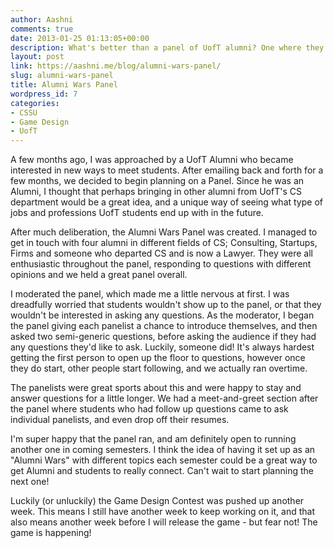 ```yaml
---
author: Aashni
comments: true
date: 2013-01-25 01:13:05+00:00
description: What's better than a panel of UofT alumni? One where they all took different paths!
layout: post
link: https://aashni.me/blog/alumni-wars-panel/
slug: alumni-wars-panel
title: Alumni Wars Panel
wordpress_id: 7
categories:
- CSSU
- Game Design
- UofT
---
```


A few months ago, I was approached by a UofT Alumni who became interested in new ways to meet students. After emailing back and forth for a few months, we decided to begin planning on a Panel. Since he was an Alumni, I thought that perhaps bringing in other alumni from UofT's CS department would be a great idea, and a unique way of seeing what type of jobs and professions UofT students end up with in the future.

After much deliberation, the Alumni Wars Panel was created. I managed to get in touch with four alumni in different fields of CS; Consulting, Startups, Firms and someone who departed CS and is now a Lawyer. They were all enthusiastic throughout the panel, responding to questions with different opinions and we held a great panel overall. 

I moderated the panel, which made me a little nervous at first. I was dreadfully worried that students wouldn't show up to the panel, or that they wouldn't be interested in asking any questions. As the moderator, I began the panel giving each panelist a chance to introduce themselves, and then asked two semi-generic questions, before asking the audience if they had any questions they'd like to ask. Luckily, someone did! It's always hardest getting the first person to open up the floor to questions, however once they do start, other people start following, and we actually ran overtime.

The panelists were great sports about this and were happy to stay and answer questions for a little longer. We had a meet-and-greet section after the panel where students who had follow up questions came to ask individual panelists, and even drop off their resumes.

I'm super happy that the panel ran, and am definitely open to running another one in coming semesters. I think the idea of having it set up as an "Alumni Wars" with different topics each semester could be a great way to get Alumni and students to really connect. Can't wait to start planning the next one!

Luckily (or unluckily) the Game Design Contest was pushed up another week. This means I still have another week to keep working on it, and that also means another week before I will release the game - but fear not! The game is happening!
